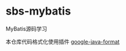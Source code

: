 # sbs-mybatis

MyBatis源码学习

本仓库代码格式化使用插件 [google-java-format](https://plugins.jetbrains.com/plugin/8527-google-java-format)


